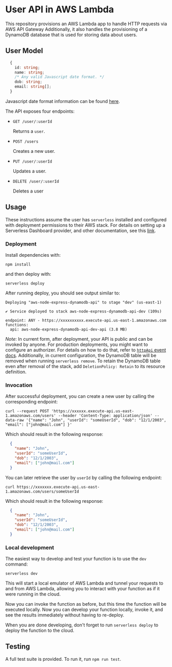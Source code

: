 # User API in AWS Lambda

This repository provisions an AWS Lambda app to handle HTTP requests via AWS API Gateway Additionally, it also handles the provisioning of a DynamoDB database that is used for storing data about users.

## User Model

```typescript
  {
    id: string;
    name: string;
    /* Any valid Javascript date format. */
    dob: string;
    email: string[];
  }
```

Javascript date format information can be found [here](https://developer.mozilla.org/en-US/docs/Web/JavaScript/Reference/Global_Objects/Date#date_time_string_format).

The API exposes four endpoints:
- `GET /user/:userId`

  Returns a `user`.
  
- `POST /users`

  Creates a new user.
- `PUT /user/:userId`

  Updates a user.
- `DELETE /user/:userId`

  Deletes a user

## Usage

These instructions assume the user has `serverless` installed and configured with deployment permissions to their AWS stack. For details on setting up a Serverless Dashboard provider, and other documentation, see this [link](https://www.serverless.com/framework/docs/guides/dashboard/providers).

### Deployment

Install dependencies with:

```
npm install
```

and then deploy with:

```
serverless deploy
```

After running deploy, you should see output similar to:

```
Deploying "aws-node-express-dynamodb-api" to stage "dev" (us-east-1)

✔ Service deployed to stack aws-node-express-dynamodb-api-dev (109s)

endpoint: ANY - https://xxxxxxxxxx.execute-api.us-east-1.amazonaws.com
functions:
  api: aws-node-express-dynamodb-api-dev-api (3.8 MB)
```

_Note_: In current form, after deployment, your API is public and can be invoked by anyone. For production deployments, you might want to configure an authorizer. For details on how to do that, refer to [`httpApi` event docs](https://www.serverless.com/framework/docs/providers/aws/events/http-api/). Additionally, in current configuration, the DynamoDB table will be removed when running `serverless remove`. To retain the DynamoDB table even after removal of the stack, add `DeletionPolicy: Retain` to its resource definition.

### Invocation

After successful deployment, you can create a new user by calling the corresponding endpoint:

```
curl --request POST 'https://xxxxxx.execute-api.us-east-1.amazonaws.com/users' --header 'Content-Type: application/json' --data-raw '{"name": "John", "userId": "someUserId", "dob": "12/1/2003", "email": ["john@mail.com"] }'
```

Which should result in the following response:

```json
  {
    "name": "John",
    "userId": "someUserId",
    "dob": "12/1/2003",
    "email": ["john@mail.com"]
  }
```

You can later retrieve the user by `userId` by calling the following endpoint:

```
curl https://xxxxxxx.execute-api.us-east-1.amazonaws.com/users/someUserId
```

Which should result in the following response:

```json
  {
    "name": "John",
    "userId": "someUserId",
    "dob": "12/1/2003",
    "email": ["john@mail.com"]
  }
```

### Local development

The easiest way to develop and test your function is to use the `dev` command:

```
serverless dev
```

This will start a local emulator of AWS Lambda and tunnel your requests to and from AWS Lambda, allowing you to interact with your function as if it were running in the cloud.

Now you can invoke the function as before, but this time the function will be executed locally. Now you can develop your function locally, invoke it, and see the results immediately without having to re-deploy.

When you are done developing, don't forget to run `serverless deploy` to deploy the function to the cloud.

## Testing

A full test suite is provided. To run it, run `npm run test`.
